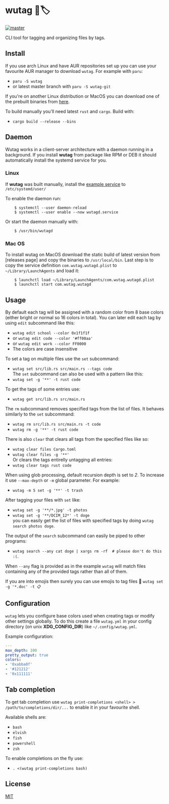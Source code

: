 # wutag 🔱🏷️ 
[![master](https://github.com/vv9k/wutag/actions/workflows/master.yml/badge.svg)](https://github.com/vv9k/wutag/actions/workflows/master.yml)

CLI tool for tagging and organizing files by tags.

## Install

If you use arch Linux and have AUR repositories set up you can use your favourite AUR manager to download `wutag`. For example with `paru`:
 - `paru -S wutag`
 - or latest master branch with `paru -S wutag-git`

If you're on another Linux distribution or MacOS you can download one of the prebuilt binaries from [here](https://github.com/vv9k/wutag/releases).

To build manually you'll need latest `rust` and `cargo`. Build with:
 - `cargo build --release --bins`

## Daemon

Wutag works in a client-server architecture with a daemon running in a background. If you install **wutag** from package like RPM or DEB it should automatically install the systemd service for you.

### Linux

If **wutag** was built manually, install the [example service](https://github.com/vv9k/wutag/blob/master/example/wutagd.service) to `/etc/systemd/user/`

To enable the daemon run:
```shell
    $ systemctl --user daemon-reload
    $ systemctl --user enable --now wutagd.service
```

Or start the daemon manually with:
```shell
    $ /usr/bin/wutagd
```

### Mac OS

To install wutag on MacOS download the static build of latest version from [releases page] and copy the binaries to `/usr/local/bin`. Last step is to copy the service definition `com.wutag.wutagd.plist` to `~/Library/LaunchAgents` and load it:
```shell
    $ launchctl load ~/Library/LaunchAgents/com.wutag.wutagd.plist
    $ launchctl start com.wutag.wutagd
```

## Usage

By default each tag will be assigned with a random color from 8 base colors (either bright or normal so 16 colors in total). You can later edit each tag by using `edit` subcommand like this:
 - `wutag edit school --color 0x1f1f1f`
 - or `wutag edit code --color '#ff00aa'`
 - or `wutag edit work --color FF0000`
 - The colors are case insensitive

To set a tag on multiple files use the `set` subcommand:
 - `wutag set src/lib.rs src/main.rs --tags code`  
The `set` subcommand can also be used with a pattern like this:
 - `wutag set -g '**' -t rust code`

To get the tags of some entries use:
 - `wutag get src/lib.rs src/main.rs`

The `rm` subcommand removes specified tags from the list of files. It behaves similarly to the `set` subcommand:
 - `wutag rm src/lib.rs src/main.rs -t code`
 - `wutag rm -g '**' -t rust code`

There is also `clear` that clears all tags from the specified files like so:
 - `wutag clear files Cargo.toml`
 - `wutag clear files -g '**'`  
Or clears the tags entirelly untagging all entries:
 - `wutag clear tags rust code`

When using glob processing, default recursion depth is set to *2*. To increase it use `--max-depth` or `-m` global parameter. For example:
 - `wutag -m 5 set -g '**' -t trash`

After tagging your files with `set` like:
 - `wutag set -g '**/*.jpg' -t photos`
 - `wutag set -g '**/DCIM_12*' -t doge`  
you can easily get the list of files with specified tags by doing `wutag search photos doge`. 

The output of the `search` subcommand can easily be piped to other programs:
 - `wutag search --any cat doge | xargs rm -rf  # please don't do this :(`. 

When `--any` flag is provided as in the example `wutag` will match files containing any of the provided tags rather than all of them.

If you are into emojis then surely you can use emojis to tag files 🙂 `wutag set -g '*.doc' -t 📋`

## Configuration

`wutag` lets you configure base colors used when creating tags or modify other settings globally. To do this create a file `wutag.yml` in your config directory (on unix **XDG_CONFIG_DIR**) like `~/.config/wutag.yml`.

Example configuration:
```yaml
---
max_depth: 100
pretty_output: true
colors:
- '0xabba0f'
- '#121212'
- '0x111111'
```

## Tab completion

To get tab completion use `wutag print-completions <shell> > /path/to/completions/dir/...` to enable it in your favourite shell.  

Available shells are:
 - `bash`
 - `elvish`
 - `fish`
 - `powershell`
 - `zsh`

 To enable completions on the fly use:
 - `. <(wutag print-completions bash)`


## License
[MIT](https://github.com/vv9k/wutag/blob/master/LICENSE)
